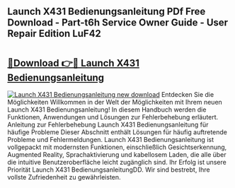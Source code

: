 ## Launch X431 Bedienungsanleitung PDf Free Download - Part-t6h Service Owner Guide - User Repair Edition LuF42

# <h2><a href="http://df23k08.blite.top/?on=Launch+X431+Bedienungsanleitung">🔗Download 👉🔴 Launch X431 Bedienungsanleitung</a></h2>

[![Launch X431 Bedienungsanleitung new download](https://i.imgur.com/lujVjoI.png)](http://df23k08.blite.top/?on=Launch+X431+Bedienungsanleitung)
Entdecken Sie die Möglichkeiten Willkommen in der Welt der Möglichkeiten mit Ihrem neuen Launch X431 Bedienungsanleitung! In diesem Handbuch werden die Funktionen, Anwendungen und Lösungen zur Fehlerbehebung erläutert. Anleitung zur Fehlerbehebung Launch X431 Bedienungsanleitung für häufige Probleme Dieser Abschnitt enthält Lösungen für häufig auftretende Probleme und Fehlermeldungen. Launch X431 Bedienungsanleitung ist vollgepackt mit modernsten Funktionen, einschließlich Gesichtserkennung, Augmented Reality, Sprachaktivierung und kabellosem Laden, die alle über die intuitive Benutzeroberfläche leicht zugänglich sind. Ihr Erfolg ist unsere Priorität Launch X431 BedienungsanleitungDD. Wir sind bestrebt, Ihre vollste Zufriedenheit zu gewährleisten.
